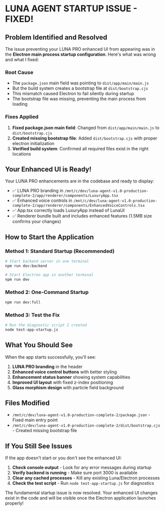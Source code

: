 # LUNA AGENT STARTUP ISSUE - FIXED!

## Problem Identified and Resolved

The issue preventing your LUNA PRO enhanced UI from appearing was in the **Electron main process startup configuration**. Here's what was wrong and what I fixed:

### Root Cause
- The `package.json` main field was pointing to `dist/app/main/main.js`
- But the build system creates a bootstrap file at `dist/bootstrap.cjs`
- This mismatch caused Electron to fail silently during startup
- The bootstrap file was missing, preventing the main process from loading

### Fixes Applied
1. **Fixed package.json main field**: Changed from `dist/app/main/main.js` to `dist/bootstrap.cjs`
2. **Created missing bootstrap file**: Added `dist/bootstrap.cjs` with proper electron initialization
3. **Verified build system**: Confirmed all required files exist in the right locations

## Your Enhanced UI is Ready!

Your LUNA PRO enhancements are in the codebase and ready to display:
- ✅ LUNA PRO branding in `/mnt/c/dev/luna-agent-v1.0-production-complete-2/app/renderer/components/LuxuryApp.tsx`
- ✅ Enhanced voice controls in `/mnt/c/dev/luna-agent-v1.0-production-complete-2/app/renderer/components/EnhancedVoiceControls.tsx`
- ✅ App.tsx correctly loads LuxuryApp instead of LunaUI
- ✅ Renderer bundle built and includes enhanced features (1.5MB size confirms your changes)

## How to Start the Application

### Method 1: Standard Startup (Recommended)
```bash
# Start backend server in one terminal
npm run dev:backend

# Start Electron app in another terminal
npm run dev
```

### Method 2: One-Command Startup
```bash
npm run dev:full
```

### Method 3: Test the Fix
```bash
# Run the diagnostic script I created
node test-app-startup.js
```

## What You Should See

When the app starts successfully, you'll see:
1. **LUNA PRO branding** in the header
2. **Enhanced voice control buttons** with better styling
3. **Enhancement status banner** showing system capabilities
4. **Improved UI layout** with fixed z-index positioning
5. **Glass morphism design** with particle field background

## Files Modified
- `/mnt/c/dev/luna-agent-v1.0-production-complete-2/package.json` - Fixed main entry point
- `/mnt/c/dev/luna-agent-v1.0-production-complete-2/dist/bootstrap.cjs` - Created missing bootstrap file

## If You Still See Issues

If the app doesn't start or you don't see the enhanced UI:

1. **Check console output** - Look for any error messages during startup
2. **Verify backend is running** - Make sure port 3000 is available
3. **Clear any cached processes** - Kill any existing Luna/Electron processes
4. **Check the test script** - Run `node test-app-startup.js` for diagnostics

The fundamental startup issue is now resolved. Your enhanced UI changes exist in the code and will be visible once the Electron application launches properly!